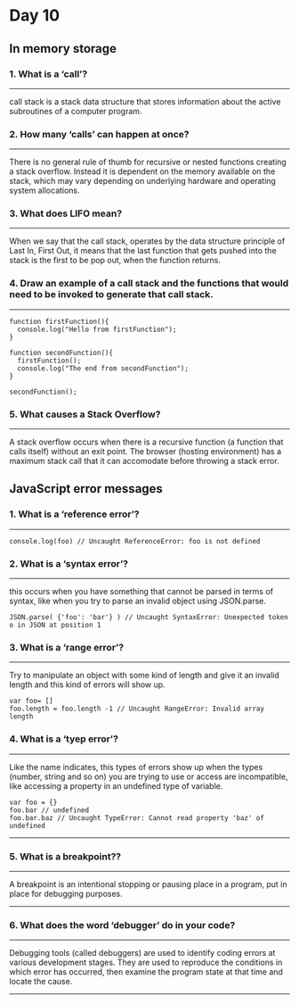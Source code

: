 # Day 10

## In memory storage

### 1. What is a ‘call’?

---
call stack is a stack data structure that stores information about the active subroutines of a computer program.

### 2. How many ‘calls’ can happen at once?

---
There is no general rule of thumb for recursive or nested functions creating a stack overflow. Instead it is dependent on the memory available on the stack, which may vary depending on underlying hardware and operating system allocations.

### 3. What does LIFO mean?

---
When we say that the call stack, operates by the data structure principle of Last In, First Out, it means that the last function that gets pushed into the stack is the first to be pop out, when the function returns.

### 4. Draw an example of a call stack and the functions that would need to be invoked to generate that call stack.

---
```
function firstFunction(){
  console.log("Hello from firstFunction");
}

function secondFunction(){
  firstFunction();
  console.log("The end from secondFunction");
}

secondFunction();
```

### 5. What causes a Stack Overflow?

---
A stack overflow occurs when there is a recursive function (a function that calls itself) without an exit point. The browser (hosting environment) has a maximum stack call that it can accomodate before throwing a stack error.

## JavaScript error messages

### 1. What is a ‘reference error’?

---
```
console.log(foo) // Uncaught ReferenceError: foo is not defined
```

### 2. What is a ‘syntax error’?

---
this occurs when you have something that cannot be parsed in terms of syntax, like when you try to parse an invalid object using JSON.parse.

```
JSON.parse( {'foo': 'bar'} ) // Uncaught SyntaxError: Unexpected token o in JSON at position 1
```

### 3. What is a ‘range error’?

---
Try to manipulate an object with some kind of length and give it an invalid length and this kind of errors will show up.

```
var foo= []
foo.length = foo.length -1 // Uncaught RangeError: Invalid array length

```

### 4. What is a ‘tyep error’?

---
Like the name indicates, this types of errors show up when the types (number, string and so on) you are trying to use or access are incompatible, like accessing a property in an undefined type of variable.

```
var foo = {}
foo.bar // undefined
foo.bar.baz // Uncaught TypeError: Cannot read property 'baz' of undefined
```

---

### 5. What is a breakpoint??

---
A breakpoint is an intentional stopping or pausing place in a program, put in place for debugging purposes.

---

### 6. What does the word ‘debugger’ do in your code?

---
Debugging tools (called debuggers) are used to identify coding errors at various development stages. They are used to reproduce the conditions in which error has occurred, then examine the program state at that time and locate the cause.

---
